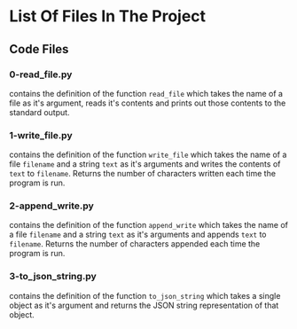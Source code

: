 # List Of Files In The Project

## Code Files

### 0-read_file.py
contains the definition of the function `read_file` which takes the name of a file as it's argument, reads it's contents and prints out those contents to the standard output.

### 1-write_file.py
contains the definition of the function `write_file` which takes the name of a file `filename` and a string `text` as it's arguments and writes the contents of `text` to `filename`. Returns the number of characters written each time the program is run.

### 2-append_write.py
contains the definition of the function `append_write` which takes the name of a file `filename` and a string `text` as it's arguments and appends `text` to `filename`. Returns the number of characters appended each time the program is run.

### 3-to_json_string.py
contains the definition of the function `to_json_string` which takes a single object as it's argument and returns the JSON string representation of that object.

###  
